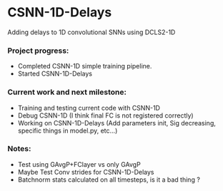 # CSNN-1D-Delays
Adding delays to 1D convolutional SNNs using DCLS2-1D

### Project progress:
- Completed CSNN-1D simple training pipeline.
- Started CSNN-1D-Delays

### Current work and next milestone:
- Training and testing current code with CSNN-1D
- Debug CSNN-1D (I think final FC is not registered correctly)
- Working on CSNN-1D-Delays (Add parameters init, Sig decreasing, specific things in model.py, etc...)


### Notes:

- Test using GAvgP+FClayer vs only GAvgP
- Maybe Test Conv strides for CSNN-1D-Delays
- Batchnorm stats calculated on all timesteps, is it a bad thing ?
